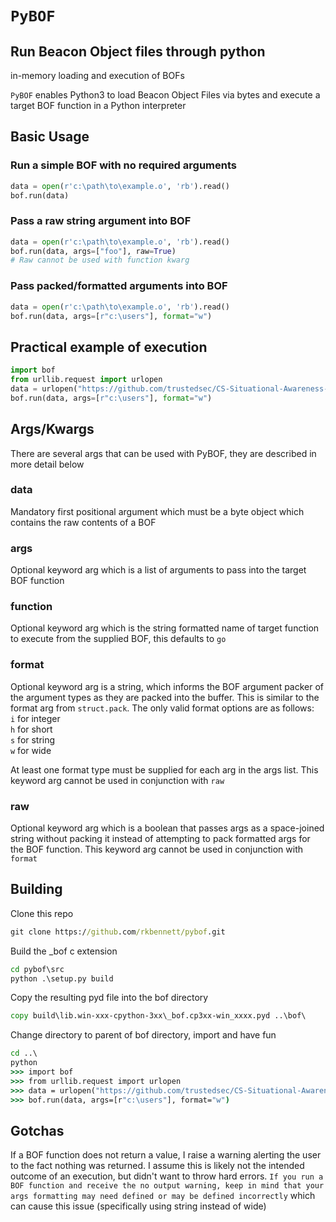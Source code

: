 # `PyBOF`
## Run Beacon Object files through python

in-memory loading and execution of BOFs

`PyBOF` enables Python3 to load Beacon Object Files via bytes and execute a target BOF function in a Python interpreter

## Basic Usage

### Run a simple BOF with no required arguments
```python
data = open(r'c:\path\to\example.o', 'rb').read()
bof.run(data)
```

### Pass a raw string argument into BOF
```python
data = open(r'c:\path\to\example.o', 'rb').read()
bof.run(data, args=["foo"], raw=True)
# Raw cannot be used with function kwarg
```

### Pass packed/formatted arguments into BOF
```python
data = open(r'c:\path\to\example.o', 'rb').read()
bof.run(data, args=[r"c:\users"], format="w")
```

## Practical example of execution
```python
import bof
from urllib.request import urlopen
data = urlopen("https://github.com/trustedsec/CS-Situational-Awareness-BOF/raw/master/SA/dir/dir.x64.o").read()
bof.run(data, args=[r"c:\users"], format="w")
```

## Args/Kwargs
There are several args that can be used with PyBOF, they are described in more detail below

### data
Mandatory first positional argument which must be a byte object which contains the raw contents of a BOF

### args
Optional keyword arg which is a list of arguments to pass into the target BOF function

### function
Optional keyword arg which is the string formatted name of target function to execute from the supplied BOF, this defaults to `go`

### format
Optional keyword arg is a string, which informs the BOF argument packer of the argument types as they are packed into the buffer. This is similar to the format arg from `struct.pack`. The only valid format options are as follows:\
`i` for integer\
`h` for short\
`s` for string\
`w` for wide

At least one format type must be supplied for each arg in the args list. This keyword arg cannot be used in conjunction with `raw`

### raw
Optional keyword arg which is a boolean that passes args as a space-joined string without packing it instead of attempting to pack formatted args for the BOF function. This keyword arg cannot be used in conjunction with `format`

## Building
Clone this repo

```cmd
git clone https://github.com/rkbennett/pybof.git
```

Build the _bof c extension
```cmd
cd pybof\src
python .\setup.py build
```

Copy the resulting pyd file into the bof directory
```cmd
copy build\lib.win-xxx-cpython-3xx\_bof.cp3xx-win_xxxx.pyd ..\bof\
```

Change directory to parent of bof directory, import and have fun
```cmd
cd ..\
python
>>> import bof
>>> from urllib.request import urlopen
>>> data = urlopen("https://github.com/trustedsec/CS-Situational-Awareness-BOF/raw/master/SA/dir/dir.x64.o").read()
>>> bof.run(data, args=[r"c:\users"], format="w")
```

## Gotchas
If a BOF function does not return a value, I raise a warning alerting the user to the fact nothing was returned. I assume this is likely not the intended outcome of an execution, but didn't want to throw hard errors. `If you run a BOF function and receive the no output warning, keep in mind that your args formatting may need defined or may be defined incorrectly` which can cause this issue (specifically using string instead of wide)